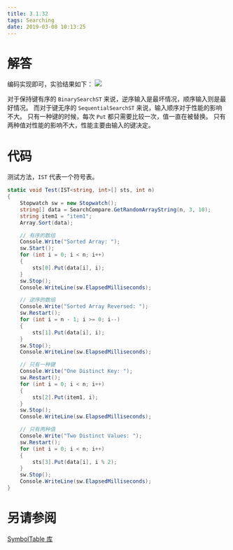 ```yaml
---
title: 3.1.32
tags: Searching
date: 2019-03-08 10:13:25
---
```


# 解答

编码实现即可，实验结果如下：
![](./1.png)

对于保持键有序的 `BinarySearchST` 来说，逆序输入是最坏情况，顺序输入则是最好情况。
而对于键无序的 `SequentialSearchST` 来说，输入顺序对于性能的影响不大。
只有一种键的时候，每次 `Put` 都只需要比较一次，值一直在被替换。
只有两种值对性能的影响不大，性能主要由输入的键决定。

# 代码

测试方法，`IST` 代表一个符号表。

```csharp
static void Test(IST<string, int>[] sts, int n)
{
    Stopwatch sw = new Stopwatch();
    string[] data = SearchCompare.GetRandomArrayString(n, 3, 10);
    string item1 = "item1";
    Array.Sort(data);

    // 有序的数组
    Console.Write("Sorted Array: ");
    sw.Start();
    for (int i = 0; i < n; i++)
    {
        sts[0].Put(data[i], i);
    }
    sw.Stop();
    Console.WriteLine(sw.ElapsedMilliseconds);

    // 逆序的数组
    Console.Write("Sorted Array Reversed: ");
    sw.Restart();
    for (int i = n - 1; i >= 0; i--)
    {
        sts[1].Put(data[i], i);
    }
    sw.Stop();
    Console.WriteLine(sw.ElapsedMilliseconds);

    // 只有一种键
    Console.Write("One Distinct Key: ");
    sw.Restart();
    for (int i = 0; i < n; i++)
    {
        sts[2].Put(item1, i);
    }
    sw.Stop();
    Console.WriteLine(sw.ElapsedMilliseconds);

    // 只有两种值
    Console.Write("Two Distinct Values: ");
    sw.Restart();
    for (int i = 0; i < n; i++)
    {
        sts[3].Put(data[i], i % 2);
    }
    sw.Stop();
    Console.WriteLine(sw.ElapsedMilliseconds);
}
```

# 另请参阅

[SymbolTable 库](https://github.com/ikesnowy/Algorithms-4th-Edition-in-Csharp/tree/master/3%20Searching/3.1/SymbolTable)
